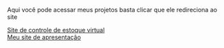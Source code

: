 Aqui você pode acessar meus projetos basta clicar que ele redireciona ao site

<a href="https://kaikiyuuji.github.io/Projetos-html-e-css/SCEV/dashboard.html" target="_blank">Site de controle de estoque virtual</a><br>
<a href="https://kaikiyuuji.github.io/Projetos-html-e-css/portfolio/index.html" target="_blank">Meu site de apresentação</a>
